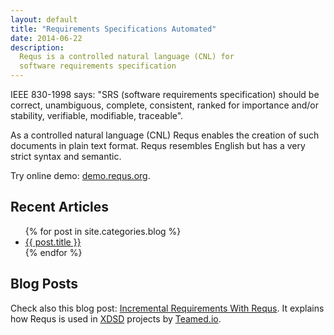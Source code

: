 ```yaml
---
layout: default
title: "Requirements Specifications Automated"
date: 2014-06-22
description:
  Requs is a controlled natural language (CNL) for
  software requirements specification
---
```


IEEE 830-1998 says: "SRS (software requirements specification) should be
correct, unambiguous, complete, consistent, ranked for importance and/or stability,
verifiable, modifiable, traceable".

As a controlled natural language (CNL) Requs enables the creation
of such documents in plain text format. Requs resembles English
but has a very strict syntax and semantic.

Try online demo: [demo.requs.org](http://demo.requs.org/).

## Recent Articles

<ul>
{% for post in site.categories.blog %}
  <li><a href="{{ post.url }}">{{ post.title }}</a></li>
{% endfor %}
</ul>

## Blog Posts

Check also this blog post:
[Incremental Requirements With Requs](http://www.yegor256.com/2014/04/26/incremental-requirements-with-requs.html).
It explains how Requs is used in [XDSD](http://www.xdsd.org) projects by
[Teamed.io](http://www.teamed.io).

